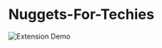 # Nuggets-For-Techies

![Extension Demo](https://res.cloudinary.com/iambeejayayo/image/upload/v1544621188/inspire.gif)
